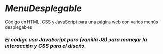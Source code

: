 # **_MenuDesplegable_**
Código en HTML, CSS y JavaScript para una página web con varios menús desplegables
### **_El código usa JavaScript puro (vanilla JS) para manejar la interacción y CSS para el diseño._**
